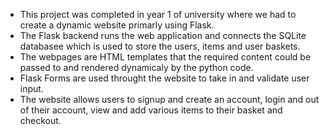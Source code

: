 - This project was completed in year 1 of university where we had to create a dynamic website primarly using Flask.
- The Flask backend runs the web application and connects the SQLite databasee which is used to store the users, items and user baskets.
- The webpages are HTML templates that the required content could be passed to and rendered dynamicaly by the python code.
- Flask Forms are used throught the website to take in and validate user input.
- The website allows users to signup and create an account, login and out of their account, view and add various items to their basket and checkout.
